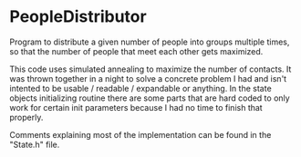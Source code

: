 # PeopleDistributor
Program to distribute a given number of people into groups multiple times, 
so that the number of people that meet each other gets maximized.

This code uses simulated annealing to maximize the number of contacts. 
It was thrown together in a night to solve a concrete problem I had and 
isn't intented to be usable / readable / expandable or anything.
In the state objects initializing routine there are some parts that 
are hard coded to only work for certain init parameters because I 
had no time to finish that properly.

Comments explaining most of the implementation can be found in 
the "State.h" file.
